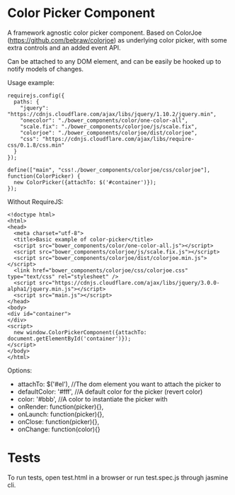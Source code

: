 # Color Picker Component

A framework agnostic color picker component. Based on ColorJoe (https://github.com/bebraw/colorjoe) as underlying color picker, with some extra controls and an added event API. 

Can be attached to any DOM element, and can be easily be hooked up to notify models of changes.

<!-- ![alt tag](https://github.com/calvinfroedge/ColorPickerComponent/blob/master/picker.gif)-->

Usage example: 

```
requirejs.config({
  paths: {
    "jquery": "https://cdnjs.cloudflare.com/ajax/libs/jquery/1.10.2/jquery.min",
    "onecolor": "./bower_components/color/one-color-all",
    "scale.fix": "./bower_components/colorjoe/js/scale.fix",
    "colorjoe": "./bower_components/colorjoe/dist/colorjoe",
    "css": "https://cdnjs.cloudflare.com/ajax/libs/require-css/0.1.8/css.min"
  }
});

define(["main", "css!./bower_components/colorjoe/css/colorjoe"], function(ColorPicker) {
  new ColorPicker({attachTo: $('#container')});
});
```

Without RequireJS:

```
<!doctype html>
<html>
<head>
  <meta charset="utf-8">
  <title>Basic example of color-picker</title>
  <script src="bower_components/color/one-color-all.js"></script>
  <script src="bower_components/colorjoe/js/scale.fix.js"></script>
  <script src="bower_components/colorjoe/dist/colorjoe.min.js"></script>
  <link href="bower_components/colorjoe/css/colorjoe.css" type="text/css" rel="stylesheet" />
  <script src="https://cdnjs.cloudflare.com/ajax/libs/jquery/3.0.0-alpha1/jquery.min.js"></script>
  <script src="main.js"></script>
</head>
<body>
<div id="container">
</div>
<script>
  new window.ColorPickerComponent({attachTo: document.getElementById('container')});
</script>
</body>
</html>
```

Options:
 - attachTo: $('#el'), //The dom element you want to attach the picker to
 - defaultColor: '#fff', //A default color for the picker (revert color)
 - color: '#bbb', //A color to instantiate the picker with
 - onRender: function(picker){},
 - onLaunch: function(picker){},
 - onClose: function(picker){},
 - onChange: function(color){}

# Tests

To run tests, open test.html in a browser or run test.spec.js through jasmine cli.
